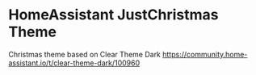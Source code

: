 # HomeAssistant JustChristmas Theme
Christmas theme based on Clear Theme Dark
https://community.home-assistant.io/t/clear-theme-dark/100960
